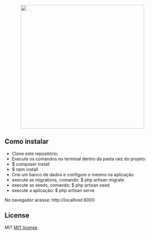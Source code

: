<p align="center">
    <img src="https://encrypted-tbn0.gstatic.com/images?q=tbn%3AANd9GcT7pNqjTs_8jeOWFK1bij4BIpFY4dAUhRLEf02pOJTmqd2zG5ma&usqp=CAU" width="400">
</p>


## Como instalar

- Clone este repositório: 
- Execute os comandos no terminal dentro da pasta raiz do projeto:
- $ composer install
- $ npm install
- Crie um banco de dados e configure o mesmo na aplicação.
- execute as migrations, comando: $ php artisan migrate
- execute as seeds, comando: $ php artisan seed
- execute a aplicação: $ php artisan serve

No navegador acesse: http://localhost:8000

## License

MIT [MIT license](https://opensource.org/licenses/MIT).

